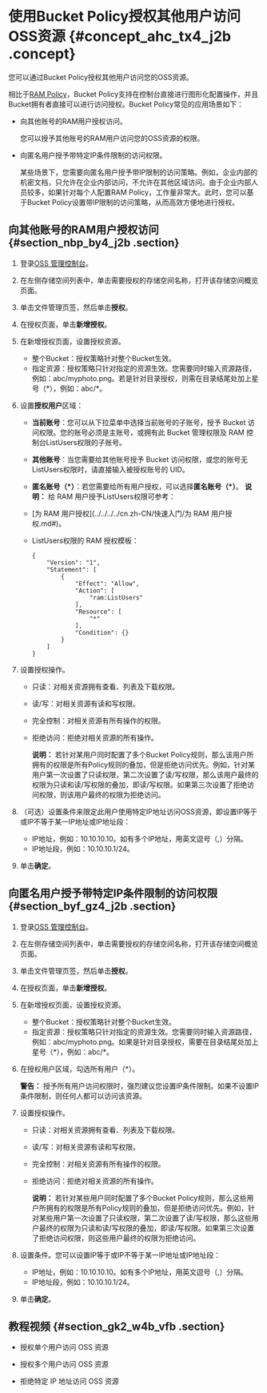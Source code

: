 # 使用Bucket Policy授权其他用户访问OSS资源 {#concept_ahc_tx4_j2b .concept}

您可以通过Bucket Policy授权其他用户访问您的OSS资源。

相比于[RAM Policy](../../../../cn.zh-CN//授权管理/授权策略管理.md#)，Bucket Policy支持在控制台直接进行图形化配置操作，并且Bucket拥有者直接可以进行访问授权。Bucket Policy常见的应用场景如下：

-   向其他账号的RAM用户授权访问。

    您可以授予其他账号的RAM用户访问您的OSS资源的权限。

-   向匿名用户授予带特定IP条件限制的访问权限。

    某些场景下，您需要向匿名用户授予带IP限制的访问策略。例如，企业内部的机密文档，只允许在企业内部访问，不允许在其他区域访问。由于企业内部人员较多，如果针对每个人配置RAM Policy，工作量非常大。此时，您可以基于Bucket Policy设置带IP限制的访问策略，从而高效方便地进行授权。


## 向其他账号的RAM用户授权访问 {#section_nbp_by4_j2b .section}

1.  登录[OSS 管理控制台](https://oss.console.aliyun.com/)。
2.  在左侧存储空间列表中，单击需要授权的存储空间名称，打开该存储空间概览页面。
3.  单击文件管理页签，然后单击**授权**。
4.  在授权页面，单击**新增授权**。
5.  在新增授权页面，设置授权资源。
    -   整个Bucket：授权策略针对整个Bucket生效。
    -   指定资源：授权策略只针对指定的资源生效。您需要同时输入资源路径，例如：abc/myphoto.png。若是针对目录授权，则需在目录结尾处加上星号（\*），例如：abc/\*。
6.  设置**授权用户**区域：

    -   **当前账号**：您可以从下拉菜单中选择当前账号的子账号，授予 Bucket 访问权限。您的账号必须是主账号，或拥有此 Bucket 管理权限及 RAM 控制台ListUsers权限的子账号。
    -   **其他账号**：当您需要给其他账号授予 Bucket 访问权限，或您的账号无ListUsers权限时，请直接输入被授权账号的 UID。
    -   **匿名账号（\*）**：若您需要给所有用户授权，可以选择**匿名账号（\*）**。
    **说明：** 给 RAM 用户授予ListUsers权限可参考：

    -   [为 RAM 用户授权](../../../../cn.zh-CN/快速入门/为 RAM 用户授权.md#)。
    -   ListUsers权限的 RAM 授权模板：

        ```
        {
            "Version": "1",
            "Statement": [
                {
                    "Effect": "Allow",
                    "Action": [
                        "ram:ListUsers"
                    ],
                    "Resource": [
                        "*"
                    ],
                    "Condition": {}
                }
            ]
        }
        ```

7.  设置授权操作。
    -   只读：对相关资源拥有查看、列表及下载权限。
    -   读/写：对相关资源有读和写权限。
    -   完全控制：对相关资源有所有操作的权限。
    -   拒绝访问：拒绝对相关资源的所有操作。

        **说明：** 若针对某用户同时配置了多个Bucket Policy规则，那么该用户所拥有的权限是所有Policy规则的叠加，但是拒绝访问优先。例如，针对某用户第一次设置了只读权限，第二次设置了读/写权限，那么该用户最终的权限为只读和读/写权限的叠加，即读/写权限。如果第三次设置了拒绝访问权限，则该用户最终的权限为拒绝访问。

8.  （可选）设置条件来限定此用户使用特定IP地址访问OSS资源，即设置IP等于或IP不等于某一IP地址或IP地址段：
    -   IP地址，例如：10.10.10.10。如有多个IP地址，用英文逗号（,）分隔。
    -   IP地址段，例如：10.10.10.1/24。
9.  单击**确定**。

## 向匿名用户授予带特定IP条件限制的访问权限 {#section_byf_gz4_j2b .section}

1.  登录[OSS 管理控制台](https://oss.console.aliyun.com/)。
2.  在左侧存储空间列表中，单击需要授权的存储空间名称，打开该存储空间概览页面。
3.  单击文件管理页签，然后单击**授权**。
4.  在授权页面，单击**新增授权**。
5.  在新增授权页面，设置授权资源。
    -   整个Bucket：授权策略针对整个Bucket生效。
    -   指定资源：授权策略只针对指定的资源生效。您需要同时输入资源路径，例如：abc/myphoto.png。如果是针对目录授权，需要在目录结尾处加上星号（\*），例如：abc/\*。
6.  在授权用户区域，勾选所有用户（\*）。

    **警告：** 授予所有用户访问权限时，强烈建议您设置IP条件限制。如果不设置IP条件限制，则任何人都可以访问该资源。

7.  设置授权操作。
    -   只读：对相关资源拥有查看、列表及下载权限。
    -   读/写：对相关资源有读和写权限。
    -   完全控制：对相关资源有所有操作的权限。
    -   拒绝访问：拒绝对相关资源的所有操作。

        **说明：** 若针对某些用户同时配置了多个Bucket Policy规则，那么这些用户所拥有的权限是所有Policy规则的叠加，但是拒绝访问优先。例如，针对某些用户第一次设置了只读权限，第二次设置了读/写权限，那么这些用户最终的权限为只读和读/写权限的叠加，即读/写权限。如果第三次设置了拒绝访问权限，则这些用户最终的权限为拒绝访问。

8.  设置条件。您可以设置IP等于或IP不等于某一IP地址或IP地址段：
    -   IP地址，例如：10.10.10.10。如有多个IP地址，用英文逗号（,）分隔。
    -   IP地址段，例如：10.10.10.1/24。
9.  单击**确定**。

## 教程视频 {#section_gk2_w4b_vfb .section}

-   授权单个用户访问 OSS 资源



-   授权多个用户访问 OSS 资源



-   拒绝特定 IP 地址访问 OSS 资源




